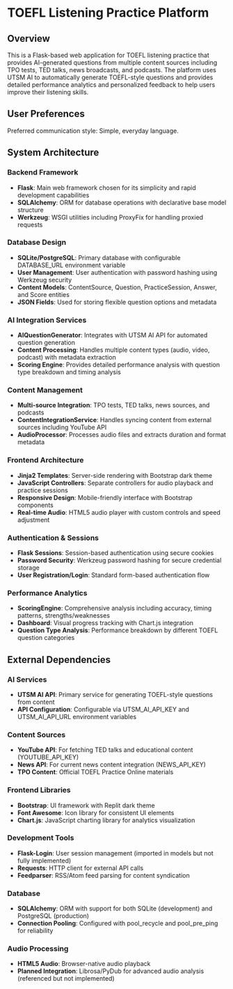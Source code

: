 # TOEFL Listening Practice Platform

## Overview

This is a Flask-based web application for TOEFL listening practice that provides AI-generated questions from multiple content sources including TPO tests, TED talks, news broadcasts, and podcasts. The platform uses UTSM AI to automatically generate TOEFL-style questions and provides detailed performance analytics and personalized feedback to help users improve their listening skills.

## User Preferences

Preferred communication style: Simple, everyday language.

## System Architecture

### Backend Framework
- **Flask**: Main web framework chosen for its simplicity and rapid development capabilities
- **SQLAlchemy**: ORM for database operations with declarative base model structure
- **Werkzeug**: WSGI utilities including ProxyFix for handling proxied requests

### Database Design
- **SQLite/PostgreSQL**: Primary database with configurable DATABASE_URL environment variable
- **User Management**: User authentication with password hashing using Werkzeug security
- **Content Models**: ContentSource, Question, PracticeSession, Answer, and Score entities
- **JSON Fields**: Used for storing flexible question options and metadata

### AI Integration Services
- **AIQuestionGenerator**: Integrates with UTSM AI API for automated question generation
- **Content Processing**: Handles multiple content types (audio, video, podcast) with metadata extraction
- **Scoring Engine**: Provides detailed performance analysis with question type breakdown and timing analysis

### Content Management
- **Multi-source Integration**: TPO tests, TED talks, news sources, and podcasts
- **ContentIntegrationService**: Handles syncing content from external sources including YouTube API
- **AudioProcessor**: Processes audio files and extracts duration and format metadata

### Frontend Architecture
- **Jinja2 Templates**: Server-side rendering with Bootstrap dark theme
- **JavaScript Controllers**: Separate controllers for audio playback and practice sessions
- **Responsive Design**: Mobile-friendly interface with Bootstrap components
- **Real-time Audio**: HTML5 audio player with custom controls and speed adjustment

### Authentication & Sessions
- **Flask Sessions**: Session-based authentication using secure cookies
- **Password Security**: Werkzeug password hashing for secure credential storage
- **User Registration/Login**: Standard form-based authentication flow

### Performance Analytics
- **ScoringEngine**: Comprehensive analysis including accuracy, timing patterns, strengths/weaknesses
- **Dashboard**: Visual progress tracking with Chart.js integration
- **Question Type Analysis**: Performance breakdown by different TOEFL question categories

## External Dependencies

### AI Services
- **UTSM AI API**: Primary service for generating TOEFL-style questions from content
- **API Configuration**: Configurable via UTSM_AI_API_KEY and UTSM_AI_API_URL environment variables

### Content Sources
- **YouTube API**: For fetching TED talks and educational content (YOUTUBE_API_KEY)
- **News API**: For current news content integration (NEWS_API_KEY)
- **TPO Content**: Official TOEFL Practice Online materials

### Frontend Libraries
- **Bootstrap**: UI framework with Replit dark theme
- **Font Awesome**: Icon library for consistent UI elements
- **Chart.js**: JavaScript charting library for analytics visualization

### Development Tools
- **Flask-Login**: User session management (imported in models but not fully implemented)
- **Requests**: HTTP client for external API calls
- **Feedparser**: RSS/Atom feed parsing for content syndication

### Database
- **SQLAlchemy**: ORM with support for both SQLite (development) and PostgreSQL (production)
- **Connection Pooling**: Configured with pool_recycle and pool_pre_ping for reliability

### Audio Processing
- **HTML5 Audio**: Browser-native audio playback
- **Planned Integration**: Librosa/PyDub for advanced audio analysis (referenced but not implemented)